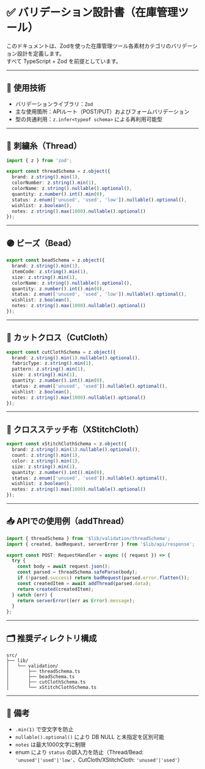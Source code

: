 # ✅ バリデーション設計書（在庫管理ツール）

このドキュメントは、Zodを使った在庫管理ツール各素材カテゴリのバリデーション設計を定義します。  
すべて TypeScript + Zod を前提としています。

---

## 🧰 使用技術

- バリデーションライブラリ：`Zod`
- 主な使用箇所：APIルート（POST/PUT）およびフォームバリデーション
- 型の共通利用：`z.infer<typeof schema>` による再利用可能型

---

## 🧵 刺繍糸（Thread）

```ts
import { z } from 'zod';

export const threadSchema = z.object({
  brand: z.string().min(1),
  colorNumber: z.string().min(1),
  colorName: z.string().nullable().optional(),
  quantity: z.number().int().min(0),
  status: z.enum(['unused', 'used', 'low']).nullable().optional(),
  wishlist: z.boolean(),
  notes: z.string().max(1000).nullable().optional()
});
```

---

## 🟣 ビーズ（Bead）

```ts
export const beadSchema = z.object({
  brand: z.string().min(1),
  itemCode: z.string().min(1),
  size: z.string().min(1),
  colorName: z.string().nullable().optional(),
  quantity: z.number().int().min(0),
  status: z.enum(['unused', 'used', 'low']).nullable().optional(),
  wishlist: z.boolean(),
  notes: z.string().max(1000).nullable().optional()
});
```

---

## 🧵 カットクロス（CutCloth）

```ts
export const cutClothSchema = z.object({
  brand: z.string().min(1).nullable().optional(),
  fabricType: z.string().min(1),
  pattern: z.string().min(1),
  size: z.string().min(1),
  quantity: z.number().int().min(0),
  status: z.enum(['unused', 'used']).nullable().optional(),
  wishlist: z.boolean(),
  notes: z.string().max(1000).nullable().optional()
});
```

---

## 🧵 クロスステッチ布（XStitchCloth）

```ts
export const xStitchClothSchema = z.object({
  brand: z.string().min(1).nullable().optional(),
  count: z.string().min(1),
  color: z.string().min(1),
  size: z.string().min(1),
  quantity: z.number().int().min(0),
  status: z.enum(['unused', 'used']).nullable().optional(),
  wishlist: z.boolean(),
  notes: z.string().max(1000).nullable().optional()
});
```

---

## 📥 APIでの使用例（addThread）

```ts
import { threadSchema } from '$lib/validation/threadSchema';
import { created, badRequest, serverError } from '$lib/api/response';

export const POST: RequestHandler = async ({ request }) => {
  try {
    const body = await request.json();
    const parsed = threadSchema.safeParse(body);
    if (!parsed.success) return badRequest(parsed.error.flatten());
    const createdItem = await addThread(parsed.data);
    return created(createdItem);
  } catch (err) {
    return serverError((err as Error).message);
  }
};
```

---

## 🗂️ 推奨ディレクトリ構成

```
src/
├── lib/
│   └── validation/
│       ├── threadSchema.ts
│       ├── beadSchema.ts
│       ├── cutClothSchema.ts
│       └── xStitchClothSchema.ts
```

---

## 🔖 備考

- `.min(1)` で空文字を防止
- `nullable().optional()` により DB NULL と未指定を区別可能
- `notes` は最大1000文字に制限
- enum により `status` の誤入力を防止（Thread/Bead: `'unused'|'used'|'low'`、CutCloth/XStitchCloth: `'unused'|'used'`）
